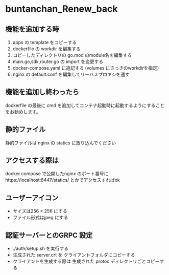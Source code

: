 # buntanchan_Renew_back

## 機能を追加する時
1. apps の template をコピーする
2. dockerfile の workdir を編集する
3. コピーしたディレクトリの go.mod のmodule名を編集する
4. main.go,sdk,router.go の import を変更する
5. docker-compose.yaml に追記する (volumes にさっきのworkdirを指定)
6. nginx の default.conf を編集してリーバスプロキシを通す

## 機能を追加し終わったら
dockerfile の最後に cmd を追加してコンテナ起動時に起動するようにすることをお勧めします。

## 静的ファイル
静的ファイルは nginx の statics に放り込んでください

## アクセスする際は
docker compose で公開したnginx のポート番号に https://localhost:8447/statics/ とかでアクセスすればok

## ユーザーアイコン
- サイズは256 × 256 にする
- ファイル形式はjpeg にする

## 認証サーバーとのGRPC 設定
- ./auth/setup.sh を実行する
- 生成された server.crt を クライアントフォルダにコピーする
- クライアントを生成する際は 生成された protoc ディレクトリごとコピーする